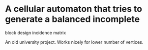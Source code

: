# A cellular automaton that tries to generate a balanced incomplete
  block design incidence matrix

  An old university project. Works nicely for lower number of vertices.
